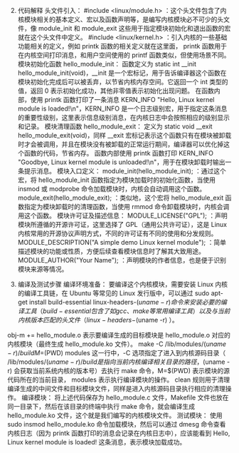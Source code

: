 2. 代码解释
头文件引入：
#include <linux/module.h> ：这个头文件包含了内核模块相关的基本定义、宏以及函数声明等，是编写内核模块必不可少的头文件，像 module_init 和 module_exit 这些用于指定模块初始化和退出函数的宏就在这个头文件中定义。
#include <linux/kernel.h> ：引入内核的一些基础功能相关的定义，例如 printk 函数的相关定义就在这里面， printk 函数用于在内核空间打印消息，和用户空间使用的 printf 函数类似，但使用场景不同。
模块初始化函数 hello_module_init：
函数定义为 static int __init hello_module_init(void)，__init 是一个宏标记，用于告诉编译器这个函数在模块初始化完成后可以被丢弃，以节省内核内存空间。它返回一个 int 类型的值，返回 0 表示初始化成功，其他非零值表示初始化出现问题。
在函数内部，使用 printk 函数打印了一条消息 KERN_INFO "Hello, Linux kernel module is loaded!\n"，KERN_INFO 是一个日志级别宏，用于指定这条消息的重要性级别，这里表示信息级别消息，在内核日志中会按照相应的级别显示和记录。
模块清理函数 hello_module_exit：
定义为 static void __exit hello_module_exit(void)，同样 __exit 宏标记表示这个函数只有在模块被卸载时才会被调用，并且在模块没有被卸载的正常运行期间，编译器可以优化掉这个函数的代码，节省内存。
函数内部使用 printk 函数打印 KERN_INFO "Goodbye, Linux kernel module is unloaded!\n"，用于在模块卸载时输出一条提示消息。
模块入口定义：
module_init(hello_module_init); ：通过这个宏，将 hello_module_init 函数指定为模块加载时的初始化函数，当使用 insmod 或 modprobe 命令加载模块时，内核会自动调用这个函数。
module_exit(hello_module_exit); ：类似地，这个宏将 hello_module_exit 函数指定为模块卸载时的清理函数，当使用 rmmod 命令卸载模块时，内核会调用这个函数。
模块许可证及描述信息：
MODULE_LICENSE("GPL"); ：声明模块所遵循的开源许可证，这里选择了 GPL（通用公共许可证），这是 Linux 内核常用的开源协议声明方式，不同的许可证有不同的使用和分发规则。
MODULE_DESCRIPTION("A simple demo Linux kernel module"); ：简单描述模块的功能或性质，方便后续查看模块信息时了解其大致用途。
MODULE_AUTHOR("Your Name"); ：声明模块的作者信息，也是便于识别模块来源等情况。

3. 编译及测试步骤
编译环境准备：
要编译这个内核模块，需要安装 Linux 内核的编译工具链，在 Ubuntu 等常见的 Linux 发行版中，可以通过 sudo apt-get install build-essential linux-headers-$(uname -r) 命令来安装必要的编译工具（build-essential 包含了如 gcc、make 等常用编译工具）以及与当前内核版本匹配的头文件（linux-headers-$(uname -r) ）。

obj-m += hello_module.o 表示要编译生成的目标模块是 hello_module.o 对应的内核模块（最终生成 hello_module.ko 文件）。
make -C /lib/modules/$(uname -r)/build M=$(PWD) modules 这一行中，-C 选项指定了进入到内核源码目录（ /lib/modules/$(uname -r)/build 是指向当前内核编译相关目录的路径，$(uname -r) 会获取当前系统内核的版本号）去执行 make 命令，M=$(PWD) 表示模块的源代码所在的当前目录， modules 表示执行编译模块的操作。
clean 规则用于清理编译生成的中间文件和目标模块文件，同样是进入内核源码目录执行相应的清理操作。
编译模块：
将上述代码保存为 hello_module.c 文件，Makefile 文件也放在同一目录下，然后在该目录的终端中执行 make 命令，就会编译生成 hello_module.ko 文件，这个就是我们编写的内核模块文件。
测试模块：
使用 sudo insmod hello_module.ko 命令加载模块，然后可以通过 dmesg 命令查看内核日志（因为 printk 函数打印的消息会记录在内核日志中），应该能看到 Hello, Linux kernel module is loaded! 这条消息，表示模块加载成功。